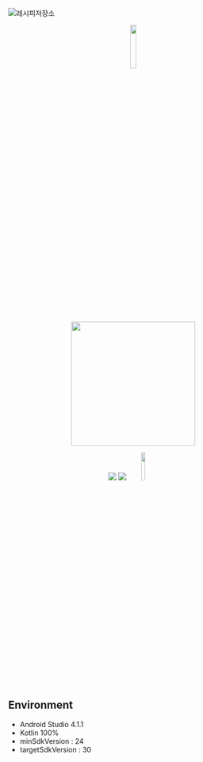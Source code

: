 ![레시피저장소](https://capsule-render.vercel.app/api?type=wave&color=61b15a&height=300&section=header&fontAlignY=40&fontColor=ffffff&text=레시피저장소&desc=Recipe%20Storage)

<p align="center">
<img width="15%" src="https://user-images.githubusercontent.com/66951780/141129960-2034b249-4ec1-4c8d-9f1e-dc4479deb562.png"/>

<p align="center">
<a href="https://play.google.com/store/apps/details?id=com.recipe.android.recipeapp&pcampaignid=pcampaignidMKT-Other-global-all-co-prtnr-py-PartBadge-Mar2515-1"><img src="https://cdn.rawgit.com/steverichey/google-play-badge-svg/master/img/en_get.svg" width="250px" align="center"/>
</a>
</p>

<p align="center">
<img src="https://img.shields.io/badge/Kotlin-7F52FF?style=flat&logo=Kotlin&logoColor=white"> <img src="https://img.shields.io/badge/Android Studio-3DDC84?style=flat&logo=Android Studio&logoColor=white"> <img width="12%" src="https://img.shields.io/endpoint?color=green&logo=google-play&logoColor=green&url=https%3A%2F%2Fplayshields.herokuapp.com%2Fplay%3Fi%3Dcom.recipe.android.recipeapp%26l%3DAndroid%26m%3D%24version"/>

## Environment
  - Android Studio 4.1.1
  - Kotlin 100%
  - minSdkVersion : 24
  - targetSdkVersion : 30
